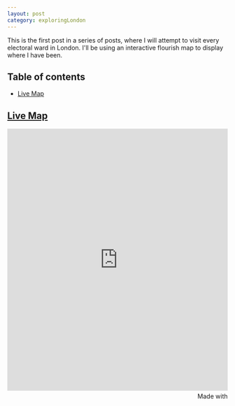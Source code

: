 ```yaml
---
layout: post
category: exploringLondon
---
```


This is the first post in a series of posts, where I will attempt to visit every electoral ward in London. I'll be using an interactive flourish map to display where I have been.

## Table of contents

- [Live Map](#livemap)


## [Live Map](#livemap)


<iframe src='https://flo.uri.sh/visualisation/17201304/embed' title='Interactive or visual content' class='flourish-embed-iframe' frameborder='0' scrolling='no' style='width:100%;height:600px;' sandbox='allow-same-origin allow-forms allow-scripts allow-downloads allow-popups allow-popups-to-escape-sandbox allow-top-navigation-by-user-activation'></iframe><div style='width:100%!;margin-top:4px!important;text-align:right!important;'><a class='flourish-credit' href='https://public.flourish.studio/visualisation/17201304/?utm_source=embed&utm_campaign=visualisation/17201304' target='_top' style='text-decoration:none!important'><img alt='Made with Flourish' src='https://public.flourish.studio/resources/made_with_flourish.svg' style='width:105px!important;height:16px!important;border:none!important;margin:0!important;'> </a></div>